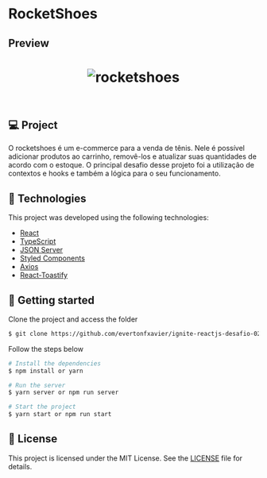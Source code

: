 # RocketShoes

## Preview

<h1 align="center">
    <img alt="rocketshoes" title="rocketshoes" src="https://i.ibb.co/cCTNFr0/Screenshot-from-2021-08-12-23-43-34.png" />
</h1>

<br>

## 💻 Project

O rocketshoes é um e-commerce para a venda de tênis. Nele é possível adicionar produtos ao carrinho, removê-los e atualizar suas quantidades de acordo com o estoque.
O principal desafio desse projeto foi a utilização de contextos e hooks e também a lógica para o seu funcionamento.  


## 🧬 Technologies

This project was developed using the following technologies:
- [React](https://reactjs.org)
- [TypeScript](https://www.typescriptlang.org/)
- [JSON Server](https://www.npmjs.com/package/json-server)
- [Styled Components](https://styled-components.com/)
- [Axios](https://www.npmjs.com/package/axios)
- [React-Toastify](https://www.npmjs.com/package/react-toastify)

## 🚀 Getting started

Clone the project and access the folder

```bash
$ git clone https://github.com/evertonfxavier/ignite-reactjs-desafio-02.git

```

Follow the steps below
```bash
# Install the dependencies
$ npm install or yarn

# Run the server
$ yarn server or npm run server 

# Start the project
$ yarn start or npm run start
```

## 📝 License

This project is licensed under the MIT License. See the [LICENSE](LICENSE.md) file for details.
